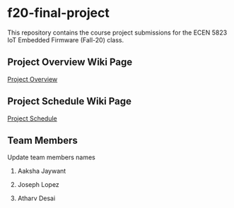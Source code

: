 # f20-final-project
This repository contains the course project submissions for the ECEN 5823 IoT Embedded Firmware (Fall-20) class. 

## Project Overview Wiki Page
[Project Overview](https://github.com/CU-ECEN-5823/ecen5823-courseproject-Jolo9058/wiki/Project-Overview)

## Project Schedule Wiki Page
[Project Schedule](https://github.com/CU-ECEN-5823/ecen5823-courseproject-Jolo9058/wiki/Project-Schedule)

## Team Members
Update team members names

1) Aaksha Jaywant

2) Joseph Lopez

3)  Atharv Desai 




